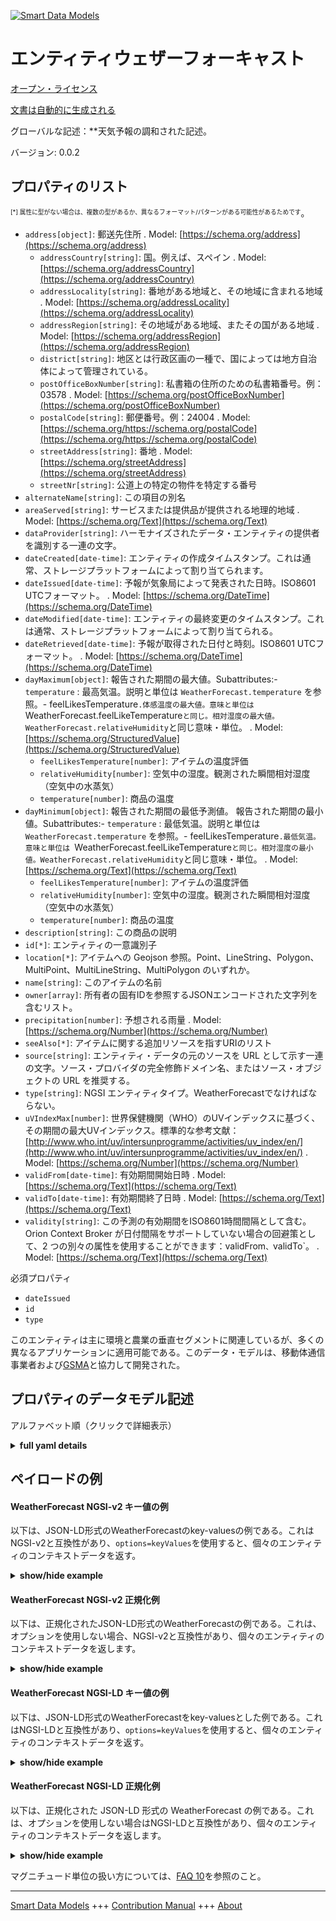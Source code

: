 <!-- 10-Header -->  
[![Smart Data Models](https://smartdatamodels.org/wp-content/uploads/2022/01/SmartDataModels_logo.png "Logo")](https://smartdatamodels.org)  
エンティティウェザーフォーキャスト  
=================<!-- /10-Header -->  
<!-- 15-License -->  
[オープン・ライセンス](https://github.com/smart-data-models//dataModel.Weather/blob/master/WeatherForecast/LICENSE.md)  
[文書は自動的に生成される](https://docs.google.com/presentation/d/e/2PACX-1vTs-Ng5dIAwkg91oTTUdt8ua7woBXhPnwavZ0FxgR8BsAI_Ek3C5q97Nd94HS8KhP-r_quD4H0fgyt3/pub?start=false&loop=false&delayms=3000#slide=id.gb715ace035_0_60)  
<!-- /15-License -->  
<!-- 20-Description -->  
グローバルな記述：**天気予報の調和された記述。  
バージョン: 0.0.2  
<!-- /20-Description -->  
<!-- 30-PropertiesList -->  

## プロパティのリスト  

<sup><sub>[*] 属性に型がない場合は、複数の型があるか、異なるフォーマット/パターンがある可能性があるためです</sub></sup>。  
- `address[object]`: 郵送先住所  . Model: [https://schema.org/address](https://schema.org/address)	- `addressCountry[string]`: 国。例えば、スペイン  . Model: [https://schema.org/addressCountry](https://schema.org/addressCountry)  
	- `addressLocality[string]`: 番地がある地域と、その地域に含まれる地域  . Model: [https://schema.org/addressLocality](https://schema.org/addressLocality)  
	- `addressRegion[string]`: その地域がある地域、またその国がある地域  . Model: [https://schema.org/addressRegion](https://schema.org/addressRegion)  
	- `district[string]`: 地区とは行政区画の一種で、国によっては地方自治体によって管理されている。    
	- `postOfficeBoxNumber[string]`: 私書箱の住所のための私書箱番号。例：03578  . Model: [https://schema.org/postOfficeBoxNumber](https://schema.org/postOfficeBoxNumber)  
	- `postalCode[string]`: 郵便番号。例：24004  . Model: [https://schema.org/https://schema.org/postalCode](https://schema.org/https://schema.org/postalCode)  
	- `streetAddress[string]`: 番地  . Model: [https://schema.org/streetAddress](https://schema.org/streetAddress)  
	- `streetNr[string]`: 公道上の特定の物件を特定する番号    
- `alternateName[string]`: この項目の別名  - `areaServed[string]`: サービスまたは提供品が提供される地理的地域  . Model: [https://schema.org/Text](https://schema.org/Text)- `dataProvider[string]`: ハーモナイズされたデータ・エンティティの提供者を識別する一連の文字。  - `dateCreated[date-time]`: エンティティの作成タイムスタンプ。これは通常、ストレージプラットフォームによって割り当てられます。  - `dateIssued[date-time]`: 予報が気象局によって発表された日時。ISO8601 UTCフォーマット。  . Model: [https://schema.org/DateTime](https://schema.org/DateTime)- `dateModified[date-time]`: エンティティの最終変更のタイムスタンプ。これは通常、ストレージプラットフォームによって割り当てられる。  - `dateRetrieved[date-time]`: 予報が取得された日付と時刻。ISO8601 UTCフォーマット。  . Model: [https://schema.org/DateTime](https://schema.org/DateTime)- `dayMaximum[object]`: 報告された期間の最大値。Subattributes:- `temperature` : 最高気温。説明と単位は `WeatherForecast.temperature` を参照。- feelLikesTemperature`.体感温度の最大値。意味と単位は `WeatherForecast.feelLikeTemperature`と同じ。相対湿度の最大値。WeatherForecast.relativeHumidity`と同じ意味・単位。  . Model: [https://schema.org/StructuredValue](https://schema.org/StructuredValue)	- `feelLikesTemperature[number]`: アイテムの温度評価    
	- `relativeHumidity[number]`: 空気中の湿度。観測された瞬間相対湿度（空気中の水蒸気）    
	- `temperature[number]`: 商品の温度    
- `dayMinimum[object]`: 報告された期間の最低予測値。  報告された期間の最小値。Subattributes:- `temperature` : 最低気温。説明と単位は `WeatherForecast.temperature` を参照。- feelLikesTemperature`.最低気温。意味と単位は `WeatherForecast.feelLikeTemperature`と同じ。相対湿度の最小値。WeatherForecast.relativeHumidity`と同じ意味・単位。  . Model: [https://schema.org/Text](https://schema.org/Text)	- `feelLikesTemperature[number]`: アイテムの温度評価    
	- `relativeHumidity[number]`: 空気中の湿度。観測された瞬間相対湿度（空気中の水蒸気）    
	- `temperature[number]`: 商品の温度    
- `description[string]`: この商品の説明  - `id[*]`: エンティティの一意識別子  - `location[*]`: アイテムへの Geojson 参照。Point、LineString、Polygon、MultiPoint、MultiLineString、MultiPolygon のいずれか。  - `name[string]`: このアイテムの名前  - `owner[array]`: 所有者の固有IDを参照するJSONエンコードされた文字列を含むリスト。  - `precipitation[number]`: 予想される雨量  . Model: [https://schema.org/Number](https://schema.org/Number)- `seeAlso[*]`: アイテムに関する追加リソースを指すURIのリスト  - `source[string]`: エンティティ・データの元のソースを URL として示す一連の文字。ソース・プロバイダの完全修飾ドメイン名、またはソース・オブジェクトの URL を推奨する。  - `type[string]`: NGSI エンティティタイプ。WeatherForecastでなければならない。  - `uVIndexMax[number]`: 世界保健機関（WHO）のUVインデックスに基づく、その期間の最大UVインデックス。標準的な参考文献：[http://www.who.int/uv/intersunprogramme/activities/uv_index/en/](http://www.who.int/uv/intersunprogramme/activities/uv_index/en/)  . Model: [https://schema.org/Number](https://schema.org/Number)- `validFrom[date-time]`: 有効期間開始日時  . Model: [https://schema.org/Text](https://schema.org/Text)- `validTo[date-time]`: 有効期間終了日時  . Model: [https://schema.org/Text](https://schema.org/Text)- `validity[string]`: この予測の有効期間をISO8601時間間隔として含む。Orion Context Broker が日付間隔をサポートしていない場合の回避策として、2 つの別々の属性を使用することができます：validFrom`、`validTo`。  . Model: [https://schema.org/Text](https://schema.org/Text)<!-- /30-PropertiesList -->  
<!-- 35-RequiredProperties -->  
必須プロパティ  
- `dateIssued`  - `id`  - `type`  <!-- /35-RequiredProperties -->  
<!-- 40-RequiredProperties -->  
このエンティティは主に環境と農業の垂直セグメントに関連しているが、多くの異なるアプリケーションに適用可能である。このデータ・モデルは、移動体通信事業者および[GSMA](https://www.gsma.com/iot/iot-big-data/)と協力して開発された。  
<!-- /40-RequiredProperties -->  
<!-- 50-DataModelHeader -->  
## プロパティのデータモデル記述  
アルファベット順（クリックで詳細表示）  
<!-- /50-DataModelHeader -->  
<!-- 60-ModelYaml -->  
<details><summary><strong>full yaml details</strong></summary>    
```yaml  
WeatherForecast:    
  description: A harmonised description of a Weather Forecast    
  properties:    
    address:    
      description: The mailing address    
      properties:    
        addressCountry:    
          description: 'The country. For example, Spain'    
          type: string    
          x-ngsi:    
            model: https://schema.org/addressCountry    
            type: Property    
        addressLocality:    
          description: 'The locality in which the street address is, and which is in the region'    
          type: string    
          x-ngsi:    
            model: https://schema.org/addressLocality    
            type: Property    
        addressRegion:    
          description: 'The region in which the locality is, and which is in the country'    
          type: string    
          x-ngsi:    
            model: https://schema.org/addressRegion    
            type: Property    
        district:    
          description: 'A district is a type of administrative division that, in some countries, is managed by the local government'    
          type: string    
          x-ngsi:    
            type: Property    
        postOfficeBoxNumber:    
          description: 'The post office box number for PO box addresses. For example, 03578'    
          type: string    
          x-ngsi:    
            model: https://schema.org/postOfficeBoxNumber    
            type: Property    
        postalCode:    
          description: 'The postal code. For example, 24004'    
          type: string    
          x-ngsi:    
            model: https://schema.org/https://schema.org/postalCode    
            type: Property    
        streetAddress:    
          description: The street address    
          type: string    
          x-ngsi:    
            model: https://schema.org/streetAddress    
            type: Property    
        streetNr:    
          description: Number identifying a specific property on a public street    
          type: string    
          x-ngsi:    
            type: Property    
      type: object    
      x-ngsi:    
        model: https://schema.org/address    
        type: Property    
    allOf:    
      - feelLikesTemperature:    
          description: Temperature appreciation of the item    
          type: number    
          x-ngsi:    
            type: Property    
        relativeHumidity:    
          description: Humidity in the Air. Observed instantaneous relative humidity (water vapour in air)    
          maximum: 1    
          minimum: 0    
          type: number    
          x-ngsi:    
            type: Property    
        temperature:    
          description: Temperature of the item    
          type: number    
          x-ngsi:    
            type: Property    
      - atmosphericPressure:    
          description: The atmospheric pressure observed measured in Hecto Pascals    
          minimum: 0    
          type: number    
          x-ngsi:    
            model: https://schema.org/Number    
            type: Property    
            units: Hecto pascals    
        gustSpeed:    
          description: A sudden burst of high-speed wind over the observed average wind speed lasting only for a few seconds    
          type: number    
          x-ngsi:    
            type: Property    
        illuminance:    
          description: '(https://en.wikipedia.org/wiki/Illuminance) observed measured in lux (lx) or lumens per square metre (cd·sr·m−2)'    
          minimum: 0    
          type: number    
          x-ngsi:    
            model: https://schema.org/Number    
            type: Property    
        refPointOfInterest:    
          description: Point of interest related to the item    
          type: string    
          x-ngsi:    
            model: http://schema.org/URL    
            type: Relationship    
        visibility:    
          anyOf:    
            - enum:    
                - veryPoor    
                - poor    
                - moderate    
                - good    
                - veryGood    
                - excellent    
              type: string    
            - minimum: 0    
              type: number    
          description: Categories of visibility    
          x-ngsi:    
            model: http://schema.org/Text    
            type: Property    
        weatherType:    
          description: Text description of the weather    
          type: string    
          x-ngsi:    
            model: http://schema.org/Text    
            type: Property    
        windDirection:    
          description: Direction of the wind bet    
          maximum: 360    
          minimum: 0    
          type: number    
          x-ngsi:    
            model: http://schema.org/Number    
            type: Property    
        windSpeed:    
          description: Intensity of the wind    
          minimum: 0    
          type: number    
          x-ngsi:    
            model: http//schema.org/Number    
            type: Property    
    alternateName:    
      description: An alternative name for this item    
      type: string    
      x-ngsi:    
        type: Property    
    areaServed:    
      description: The geographic area where a service or offered item is provided    
      type: string    
      x-ngsi:    
        model: https://schema.org/Text    
        type: Property    
    dataProvider:    
      description: A sequence of characters identifying the provider of the harmonised data entity    
      type: string    
      x-ngsi:    
        type: Property    
    dateCreated:    
      description: Entity creation timestamp. This will usually be allocated by the storage platform    
      format: date-time    
      type: string    
      x-ngsi:    
        type: Property    
    dateIssued:    
      description: The date and time the forecast was issued by the meteorological bureau in ISO8601 UTC format    
      format: date-time    
      type: string    
      x-ngsi:    
        model: https://schema.org/DateTime    
        type: Property    
    dateModified:    
      description: Timestamp of the last modification of the entity. This will usually be allocated by the storage platform    
      format: date-time    
      type: string    
      x-ngsi:    
        type: Property    
    dateRetrieved:    
      description: The date and time the forecast was retrieved in ISO8601 UTC format    
      format: date-time    
      type: string    
      x-ngsi:    
        model: https://schema.org/DateTime    
        type: Property    
    dayMaximum:    
      description: 'Maximum values for the reported period. Subattributes:- `temperature` : Maximum temperature. See `WeatherForecast.temperature` for description and units. - `feelLikesTemperature`. Maximum feels like temperature. Same semantics and units as `WeatherForecast.feelsLikeTemperature`.-   `relativeHumidity`. Maximum relative humidity. Same semantics and units as `WeatherForecast.relativeHumidity`'    
      properties:    
        feelLikesTemperature:    
          description: Temperature appreciation of the item    
          type: number    
          x-ngsi:    
            type: Property    
        relativeHumidity:    
          description: Humidity in the Air. Observed instantaneous relative humidity (water vapour in air)    
          maximum: 1    
          minimum: 0    
          type: number    
          x-ngsi:    
            type: Property    
        temperature:    
          description: Temperature of the item    
          type: number    
          x-ngsi:    
            type: Property    
      type: object    
      x-ngsi:    
        model: https://schema.org/StructuredValue    
        type: Property    
    dayMinimum:    
      description: 'Minimum values forecasted for the reported period.  Minimum values for the reported period. Subattributes:- `temperature` : Minimum temperature. See `WeatherForecast.temperature` for description and units. - `feelLikesTemperature`. Minimum feels like temperature. Same semantics and units as `WeatherForecast.feelsLikeTemperature`.- `relativeHumidity`. Minimum relative humidity. Same semantics and units as `WeatherForecast.relativeHumidity`'    
      properties:    
        feelLikesTemperature:    
          description: Temperature appreciation of the item    
          type: number    
          x-ngsi:    
            type: Property    
        relativeHumidity:    
          description: Humidity in the Air. Observed instantaneous relative humidity (water vapour in air)    
          maximum: 1    
          minimum: 0    
          type: number    
          x-ngsi:    
            type: Property    
        temperature:    
          description: Temperature of the item    
          type: number    
          x-ngsi:    
            type: Property    
      type: object    
      x-ngsi:    
        model: https://schema.org/Text    
        type: Property    
    description:    
      description: A description of this item    
      type: string    
      x-ngsi:    
        type: Property    
    id:    
      anyOf:    
        - description: Identifier format of any NGSI entity    
          maxLength: 256    
          minLength: 1    
          pattern: ^[\w\-\.\{\}\$\+\*\[\]`|~^@!,:\\]+$    
          type: string    
          x-ngsi:    
            type: Property    
        - description: Identifier format of any NGSI entity    
          format: uri    
          type: string    
          x-ngsi:    
            type: Property    
      description: Unique identifier of the entity    
      x-ngsi:    
        type: Property    
    location:    
      description: 'Geojson reference to the item. It can be Point, LineString, Polygon, MultiPoint, MultiLineString or MultiPolygon'    
      oneOf:    
        - description: Geojson reference to the item. Point    
          properties:    
            bbox:    
              items:    
                type: number    
              minItems: 4    
              type: array    
            coordinates:    
              items:    
                type: number    
              minItems: 2    
              type: array    
            type:    
              enum:    
                - Point    
              type: string    
          required:    
            - type    
            - coordinates    
          title: GeoJSON Point    
          type: object    
          x-ngsi:    
            type: GeoProperty    
        - description: Geojson reference to the item. LineString    
          properties:    
            bbox:    
              items:    
                type: number    
              minItems: 4    
              type: array    
            coordinates:    
              items:    
                items:    
                  type: number    
                minItems: 2    
                type: array    
              minItems: 2    
              type: array    
            type:    
              enum:    
                - LineString    
              type: string    
          required:    
            - type    
            - coordinates    
          title: GeoJSON LineString    
          type: object    
          x-ngsi:    
            type: GeoProperty    
        - description: Geojson reference to the item. Polygon    
          properties:    
            bbox:    
              items:    
                type: number    
              minItems: 4    
              type: array    
            coordinates:    
              items:    
                items:    
                  items:    
                    type: number    
                  minItems: 2    
                  type: array    
                minItems: 4    
                type: array    
              type: array    
            type:    
              enum:    
                - Polygon    
              type: string    
          required:    
            - type    
            - coordinates    
          title: GeoJSON Polygon    
          type: object    
          x-ngsi:    
            type: GeoProperty    
        - description: Geojson reference to the item. MultiPoint    
          properties:    
            bbox:    
              items:    
                type: number    
              minItems: 4    
              type: array    
            coordinates:    
              items:    
                items:    
                  type: number    
                minItems: 2    
                type: array    
              type: array    
            type:    
              enum:    
                - MultiPoint    
              type: string    
          required:    
            - type    
            - coordinates    
          title: GeoJSON MultiPoint    
          type: object    
          x-ngsi:    
            type: GeoProperty    
        - description: Geojson reference to the item. MultiLineString    
          properties:    
            bbox:    
              items:    
                type: number    
              minItems: 4    
              type: array    
            coordinates:    
              items:    
                items:    
                  items:    
                    type: number    
                  minItems: 2    
                  type: array    
                minItems: 2    
                type: array    
              type: array    
            type:    
              enum:    
                - MultiLineString    
              type: string    
          required:    
            - type    
            - coordinates    
          title: GeoJSON MultiLineString    
          type: object    
          x-ngsi:    
            type: GeoProperty    
        - description: Geojson reference to the item. MultiLineString    
          properties:    
            bbox:    
              items:    
                type: number    
              minItems: 4    
              type: array    
            coordinates:    
              items:    
                items:    
                  items:    
                    items:    
                      type: number    
                    minItems: 2    
                    type: array    
                  minItems: 4    
                  type: array    
                type: array    
              type: array    
            type:    
              enum:    
                - MultiPolygon    
              type: string    
          required:    
            - type    
            - coordinates    
          title: GeoJSON MultiPolygon    
          type: object    
          x-ngsi:    
            type: GeoProperty    
      x-ngsi:    
        type: GeoProperty    
    name:    
      description: The name of this item    
      type: string    
      x-ngsi:    
        type: Property    
    owner:    
      description: A List containing a JSON encoded sequence of characters referencing the unique Ids of the owner(s)    
      items:    
        anyOf:    
          - description: Identifier format of any NGSI entity    
            maxLength: 256    
            minLength: 1    
            pattern: ^[\w\-\.\{\}\$\+\*\[\]`|~^@!,:\\]+$    
            type: string    
            x-ngsi:    
              type: Property    
          - description: Identifier format of any NGSI entity    
            format: uri    
            type: string    
            x-ngsi:    
              type: Property    
        description: Unique identifier of the entity    
        x-ngsi:    
          type: Property    
      type: array    
      x-ngsi:    
        type: Property    
    precipitation:    
      description: Amount of water rain expected    
      minimum: 0    
      type: number    
      x-ngsi:    
        model: https://schema.org/Number    
        type: Property    
        units: Liters per square meter    
    seeAlso:    
      description: list of uri pointing to additional resources about the item    
      oneOf:    
        - items:    
            format: uri    
            type: string    
          minItems: 1    
          type: array    
        - format: uri    
          type: string    
      x-ngsi:    
        type: Property    
    source:    
      description: 'A sequence of characters giving the original source of the entity data as a URL. Recommended to be the fully qualified domain name of the source provider, or the URL to the source object'    
      type: string    
      x-ngsi:    
        type: Property    
    type:    
      description: NGSI Entity type. It has to be WeatherForecast    
      enum:    
        - WeatherForecast    
      type: string    
      x-ngsi:    
        type: Property    
    uVIndexMax:    
      description: 'The maximum UV index for the period, based on the World Health Organization''s UV Index measure. Normative references: [http://www.who.int/uv/intersunprogramme/activities/uv_index/en/](http://www.who.int/uv/intersunprogramme/activities/uv_index/en/)'    
      minimum: 0    
      type: number    
      x-ngsi:    
        model: https://schema.org/Number    
        type: Property    
    validFrom:    
      description: Validity period start date and time    
      format: date-time    
      type: string    
      x-ngsi:    
        model: https://schema.org/Text    
        type: Property    
    validTo:    
      description: Validity period end date and time    
      format: date-time    
      type: string    
      x-ngsi:    
        model: https://schema.org/Text    
        type: Property    
    validity:    
      description: 'Includes the validity period for this forecast as a ISO8601 time interval. As a workaround for the lack of support of Orion Context Broker for datetime intervals, it can be used two separate attributes: `validFrom`, `validTo`'    
      type: string    
      x-ngsi:    
        model: https://schema.org/Text    
        type: Property    
  required:    
    - id    
    - type    
    - dateIssued    
  type: object    
  x-derived-from: ""    
  x-disclaimer: 'Redistribution and use in source and binary forms, with or without modification, are permitted  provided that the license conditions are met. Copyleft (c) 2023 Contributors to Smart Data Models Program'    
  x-license-url: https://github.com/smart-data-models/dataModel.Weather/blob/master/WeatherForecast/LICENSE.md    
  x-model-schema: https://smart-data-models.github.io/dataModel.Weather/WeatherForecast/schema.json    
  x-model-tags: ""    
  x-version: 0.0.2    
```  
</details>    
<!-- /60-ModelYaml -->  
<!-- 70-MiddleNotes -->  
<!-- /70-MiddleNotes -->  
<!-- 80-Examples -->  
## ペイロードの例  
#### WeatherForecast NGSI-v2 キー値の例  
以下は、JSON-LD形式のWeatherForecastのkey-valuesの例である。これはNGSI-v2と互換性があり、`options=keyValues`を使用すると、個々のエンティティのコンテキストデータを返す。  
<details><summary><strong>show/hide example</strong></summary>    
```json  
{  
  "id": "Spain-WeatherForecast-46005_2016-12-01T18:00:00_2016-12-02T00:00:00",  
  "type": "WeatherForecast",  
  "address": {  
    "addressCountry": "Spain",  
    "postalCode": "46005",  
    "addressLocality": "Valencia"  
  },  
  "dataProvider": "TEF",  
  "dateIssued": "2016-12-01T10:40:01.00Z",  
  "dateRetrieved": "2016-12-01T12:57:24.00Z",  
  "dayMaximum": {  
    "feelsLikeTemperature": 15,  
    "temperature": 15,  
    "relativeHumidity": 0.9  
  },  
  "dayMinimum": {  
    "feelsLikeTemperature": 11,  
    "temperature": 11,  
    "relativeHumidity": 0.7  
  },  
  "feelsLikeTemperature": 12,  
  "precipitationProbability": 0.15,  
  "relativeHumidity": 0.85,  
  "source": "http://www.aemet.es/xml/municipios/localidad_46250.xml",  
  "temperature": 12,  
  "validFrom": "2016-12-01T17:00:00.00Z",  
  "validTo": "2016-12-01T23:00:00.00Z",  
  "validity": "2016-12-01T18:00:00+01:00/2016-12-02T00:00:00+01:00",  
  "weatherType": "overcast",  
  "windSpeed": 0,  
  "uVIndexMax": 1  
}  
```  
</details>  
#### WeatherForecast NGSI-v2 正規化例  
以下は、正規化されたJSON-LD形式のWeatherForecastの例である。これは、オプションを使用しない場合、NGSI-v2と互換性があり、個々のエンティティのコンテキストデータを返します。  
<details><summary><strong>show/hide example</strong></summary>    
```json  
{  
  "id": "Spain-WeatherForecast-46005_2016-12-01T18:00:00_2016-12-02T00:00:00",  
  "type": "WeatherForecast",  
  "dayMinimum": {  
    "type": "StructuredValue",  
    "value": {  
      "feelsLikeTemperature": 11,  
      "temperature": 11,  
      "relativeHumidity": 0.7  
    }  
  },  
  "feelsLikeTemperature": {  
    "type": "Number",  
    "value": 12  
  },  
  "dataProvider": {  
    "type": "Text",  
    "value": "TEF"  
  },  
  "temperature": {  
    "type": "Number",  
    "value": 12  
  },  
  "validTo": {  
    "type": "DateTime",  
    "value": "2016-12-01T23:00:00.00Z"  
  },  
  "weatherType": {  
    "type": "Text",  
    "value": "overcast"  
  },  
  "precipitationProbability": {  
    "type": "Number",  
    "value": 0.15  
  },  
  "dayMaximum": {  
    "type": "StructuredValue",  
    "value": {  
      "feelsLikeTemperature": 15,  
      "temperature": 15,  
      "relativeHumidity": 0.9  
    }  
  },  
  "source": {  
    "type": "Text",  
    "value": "http://www.aemet.es/xml/municipios/localidad_46250.xml"  
  },  
  "windSpeed": {  
    "type": "Boolean",  
    "value": false  
  },  
  "validity": {  
    "type": "DateTime",  
    "value": "2016-12-01T18:00:00+01:00/2016-12-02T00:00:00+01:00"  
  },  
  "dateIssued": {  
    "type": "DateTime",  
    "value": "2016-12-01T10:40:01.00Z"  
  },  
  "address": {  
    "type": "StructuredValue",  
    "value": {  
      "addressCountry": "Spain",  
      "postalCode": "46005",  
      "addressLocality": "Valencia"  
    }  
  },  
  "dateRetrieved": {  
    "type": "DateTime",  
    "value": "2016-12-01T12:57:24.00Z"  
  },  
  "validFrom": {  
    "type": "DateTime",  
    "value": "2016-12-01T17:00:00.00Z"  
  },  
  "relativeHumidity": {  
    "type": "Number",  
    "value": 0.85  
  },  
  "uVIndexMax": {  
    "type": "Boolean",  
    "value": true  
  }  
}  
```  
</details>  
#### WeatherForecast NGSI-LD キー値の例  
以下は、JSON-LD形式のWeatherForecastをkey-valuesとした例である。これはNGSI-LDと互換性があり、`options=keyValues`を使用すると、個々のエンティティのコンテキストデータを返す。  
<details><summary><strong>show/hide example</strong></summary>    
```json  
{  
  "id": "Spain-WeatherForecast-46005_2016-12-01T18:00:00_2016-12-02T00:00:00",  
  "type": "WeatherForecast",  
  "address": {  
    "addressCountry": "Spain",  
    "postalCode": "46005",  
    "addressLocality": "Valencia"  
  },  
  "dataProvider": "TEF",  
  "dateIssued": "2016-12-01T10:40:01.00Z",  
  "dateRetrieved": "2016-12-01T12:57:24.00Z",  
  "dayMaximum": {  
    "feelsLikeTemperature": 15,  
    "temperature": 15,  
    "relativeHumidity": 0.9  
  },  
  "dayMinimum": {  
    "feelsLikeTemperature": 11,  
    "temperature": 11,  
    "relativeHumidity": 0.7  
  },  
  "feelsLikeTemperature": 12,  
  "precipitationProbability": 0.15,  
  "relativeHumidity": 0.85,  
  "source": "http://www.aemet.es/xml/municipios/localidad_46250.xml",  
  "temperature": 12,  
  "validFrom": "2016-12-01T17:00:00.00Z",  
  "validTo": "2016-12-01T23:00:00.00Z",  
  "validity": "2016-12-01T18:00:00+01:00/2016-12-02T00:00:00+01:00",  
  "weatherType": "overcast",  
  "windSpeed": 0,  
  "uVIndexMax": 1,  
  "@context": [  
    "https://raw.githubusercontent.com/smart-data-models/dataModel.Weather/master/context.jsonld"  
  ]  
}  
```  
</details>  
#### WeatherForecast NGSI-LD 正規化例  
以下は、正規化された JSON-LD 形式の WeatherForecast の例である。これは、オプションを使用しない場合はNGSI-LDと互換性があり、個々のエンティティのコンテキストデータを返します。  
<details><summary><strong>show/hide example</strong></summary>    
```json  
{  
  "id": "Spain-WeatherForecast-46005_2016-12-01T18:00:00_2016-12-02T00:00:00",  
  "type": "WeatherForecast",  
  "address": {  
    "type": "Property",  
    "value": {  
      "addressCountry": "Spain",  
      "postalCode": "46005",  
      "addressLocality": "Valencia"  
    }  
  },  
  "dataProvider": {  
    "type": "Property",  
    "value": "TEF"  
  },  
  "dateIssued": {  
    "type": "Property",  
    "value": {  
      "@type": "DateTime",  
      "@value": "2016-12-01T10:40:01.00Z"  
    }  
  },  
  "dateRetrieved": {  
    "type": "Property",  
    "value": {  
      "@type": "DateTime",  
      "@value": "2016-12-01T12:57:24.00Z"  
    }  
  },  
  "dayMaximum": {  
    "type": "Property",  
    "value": {  
      "feelsLikeTemperature": 15,  
      "temperature": 15,  
      "relativeHumidity": 0.9  
    }  
  },  
  "dayMinimum": {  
    "type": "Property",  
    "value": {  
      "feelsLikeTemperature": 11,  
      "temperature": 11,  
      "relativeHumidity": 0.7  
    }  
  },  
  "feelsLikeTemperature": {  
    "type": "Property",  
    "value": 12  
  },  
  "precipitationProbability": {  
    "type": "Property",  
    "value": 0.15  
  },  
  "relativeHumidity": {  
    "type": "Property",  
    "value": 0.85  
  },  
  "source": {  
    "type": "Property",  
    "value": "http://www.aemet.es/xml/municipios/localidad_46250.xml"  
  },  
  "temperature": {  
    "type": "Property",  
    "value": 12  
  },  
  "uVIndexMax": {  
    "type": "Property",  
    "value": 1.0  
  },  
  "validFrom": {  
    "type": "Property",  
    "value": {  
      "@type": "DateTime",  
      "@value": "2016-12-01T17:00:00.00Z"  
    }  
  },  
  "validTo": {  
    "type": "Property",  
    "value": {  
      "@type": "DateTime",  
      "@value": "2016-12-01T23:00:00.00Z"  
    }  
  },  
  "validity": {  
    "type": "Property",  
    "value": "2016-12-01T18:00:00+01:00/2016-12-02T00:00:00+01:00"  
  },  
  "weatherType": {  
    "type": "Property",  
    "value": "overcast"  
  },  
  "windSpeed": {  
    "type": "Property",  
    "value": 0  
  },  
  "@context": [  
    "https://raw.githubusercontent.com/smart-data-models/dataModel.Weather/master/context.jsonld"  
  ]  
}  
```  
</details><!-- /80-Examples -->  
<!-- 90-FooterNotes -->  
<!-- /90-FooterNotes -->  
<!-- 95-Units -->  
マグニチュード単位の扱い方については、[FAQ 10](https://smartdatamodels.org/index.php/faqs/)を参照のこと。  
<!-- /95-Units -->  
<!-- 97-LastFooter -->  
---  
[Smart Data Models](https://smartdatamodels.org) +++ [Contribution Manual](https://bit.ly/contribution_manual) +++ [About](https://bit.ly/Introduction_SDM)<!-- /97-LastFooter -->  
